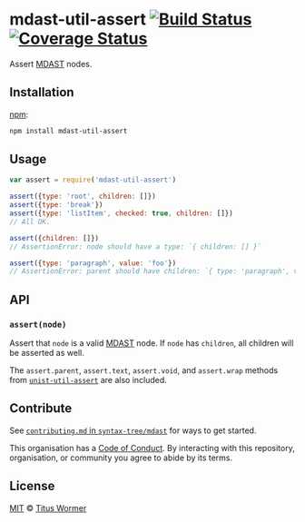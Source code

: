 # mdast-util-assert [![Build Status][travis-badge]][travis] [![Coverage Status][codecov-badge]][codecov]

Assert [MDAST][] nodes.

## Installation

[npm][]:

```bash
npm install mdast-util-assert
```

## Usage

```javascript
var assert = require('mdast-util-assert')

assert({type: 'root', children: []})
assert({type: 'break'})
assert({type: 'listItem', checked: true, children: []})
// All OK.

assert({children: []})
// AssertionError: node should have a type: `{ children: [] }`

assert({type: 'paragraph', value: 'foo'})
// AssertionError: parent should have children: `{ type: 'paragraph', value: 'foo' }`
```

## API

### `assert(node)`

Assert that `node` is a valid [MDAST][] node.  If `node` has `children`,
all children will be asserted as well.

The `assert.parent`, `assert.text`, `assert.void`, and `assert.wrap`
methods from [`unist-util-assert`][unist-util-assert] are also included.

## Contribute

See [`contributing.md` in `syntax-tree/mdast`][contributing] for ways to get
started.

This organisation has a [Code of Conduct][coc].  By interacting with this
repository, organisation, or community you agree to abide by its terms.

## License

[MIT][license] © [Titus Wormer][author]

<!-- Definitions -->

[travis-badge]: https://img.shields.io/travis/syntax-tree/mdast-util-assert.svg

[travis]: https://travis-ci.org/syntax-tree/mdast-util-assert

[codecov-badge]: https://img.shields.io/codecov/c/github/syntax-tree/mdast-util-assert.svg

[codecov]: https://codecov.io/github/syntax-tree/mdast-util-assert

[npm]: https://docs.npmjs.com/cli/install

[license]: license

[author]: http://wooorm.com

[mdast]: https://github.com/syntax-tree/mdast

[unist-util-assert]: https://github.com/syntax-tree/unist-util-assert

[contributing]: https://github.com/syntax-tree/mdast/blob/master/contributing.md

[coc]: https://github.com/syntax-tree/mdast/blob/master/code-of-conduct.md
